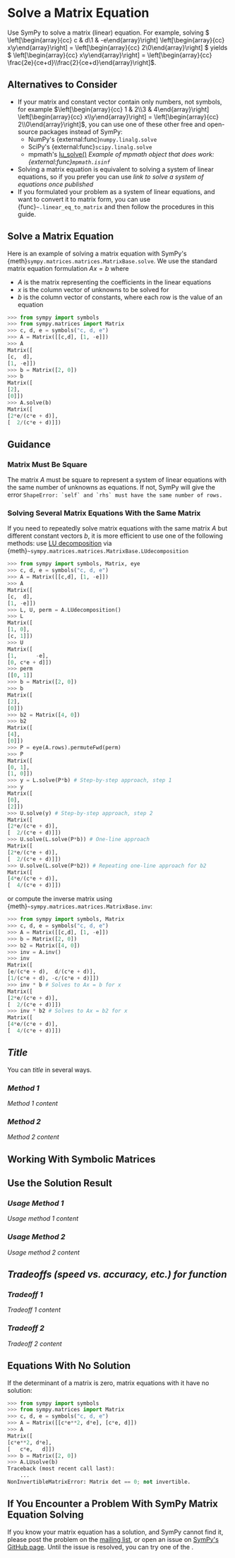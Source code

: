 # Solve a Matrix Equation

Use SymPy to solve a matrix (linear) equation. For example, solving $
\left[\begin{array}{cc} c & d\\1 & -e\end{array}\right] \left[\begin{array}{cc}
x\\y\end{array}\right] = \left[\begin{array}{cc} 2\\0\end{array}\right] $ yields
$ \left[\begin{array}{cc} x\\y\end{array}\right] = \left[\begin{array}{cc}
\frac{2e}{ce+d}\\\frac{2}{ce+d}\end{array}\right]$.

## Alternatives to Consider
- If your matrix and constant vector contain only numbers, not symbols, for
  example $\left[\begin{array}{cc} 1 & 2\\3 & 4\end{array}\right]
\left[\begin{array}{cc} x\\y\end{array}\right] = \left[\begin{array}{cc}
  2\\0\end{array}\right]$, you can use one of these other free and open-source
  packages instead of SymPy:
    - NumPy's {external:func}`numpy.linalg.solve`
    - SciPy's {external:func}`scipy.linalg.solve`
    - mpmath's
      [lu_solve()](https://mpmath.org/doc/current/matrices.html#linear-equations)
      *Example of mpmath object that does work: {external:func}`mpmath.isinf`*
- Solving a matrix equation is equivalent to solving a system of linear
  equations, so if you prefer you can use *link to solve a system of equations
  once published*
- If you formulated your problem as a system of linear equations, and want to
  convert it to matrix form, you can use {func}`~.linear_eq_to_matrix` and then
  follow the procedures in this guide.

## Solve a Matrix Equation

Here is an example of solving a matrix equation with SymPy's
{meth}`sympy.matrices.matrices.MatrixBase.solve`. We use the standard matrix
equation formulation $Ax=b$ where
- $A$ is the matrix representing the coefficients in the linear equations
- $x$ is the column vector of unknowns to be solved for
- $b$ is the column vector of constants, where each row is the value of an
  equation

```py
>>> from sympy import symbols
>>> from sympy.matrices import Matrix
>>> c, d, e = symbols("c, d, e")
>>> A = Matrix([[c,d], [1, -e]])
>>> A
Matrix([
[c,  d],
[1, -e]])
>>> b = Matrix([2, 0])
>>> b
Matrix([
[2],
[0]])
>>> A.solve(b)
Matrix([
[2*e/(c*e + d)],
[  2/(c*e + d)]])
```

## Guidance

### Matrix Must Be Square

The matrix $A$ must be square to represent a system of linear equations with the
same number of unknowns as equations. If not, SymPy will give the error
``ShapeError: `self` and `rhs` must have the same number of rows.``

### Solving Several Matrix Equations With the Same Matrix

If you need to repeatedly solve matrix equations with the same matrix $A$ but
different constant vectors $b$, it is more efficient to use one of the following
methods: use [LU decomposition](https://en.wikipedia.org/wiki/LU_decomposition)
via {meth}`~sympy.matrices.matrices.MatrixBase.LUdecomposition`

```py
>>> from sympy import symbols, Matrix, eye
>>> c, d, e = symbols("c, d, e")
>>> A = Matrix([[c,d], [1, -e]])
>>> A
Matrix([
[c,  d],
[1, -e]])
>>> L, U, perm = A.LUdecomposition()
>>> L
Matrix([
[1, 0],
[c, 1]])
>>> U
Matrix([
[1,      -e],
[0, c*e + d]])
>>> perm
[[0, 1]]
>>> b = Matrix([2, 0])
>>> b
Matrix([
[2],
[0]])
>>> b2 = Matrix([4, 0])
>>> b2
Matrix([
[4],
[0]])
>>> P = eye(A.rows).permuteFwd(perm)
>>> P
Matrix([
[0, 1],
[1, 0]])
>>> y = L.solve(P*b) # Step-by-step approach, step 1
>>> y
Matrix([
[0],
[2]])
>>> U.solve(y) # Step-by-step approach, step 2
Matrix([
[2*e/(c*e + d)],
[  2/(c*e + d)]])
>>> U.solve(L.solve(P*b)) # One-line approach
Matrix([
[2*e/(c*e + d)],
[  2/(c*e + d)]])
>>> U.solve(L.solve(P*b2)) # Repeating one-line approach for b2
Matrix([
[4*e/(c*e + d)],
[  4/(c*e + d)]])
```

or compute the inverse matrix using
{meth}`~sympy.matrices.matrices.MatrixBase.inv`:

```py
>>> from sympy import symbols, Matrix
>>> c, d, e = symbols("c, d, e")
>>> A = Matrix([[c,d], [1, -e]])
>>> b = Matrix([2, 0])
>>> b2 = Matrix([4, 0])
>>> inv = A.inv()
>>> inv
Matrix([
[e/(c*e + d),  d/(c*e + d)],
[1/(c*e + d), -c/(c*e + d)]])
>>> inv * b # Solves to Ax = b for x
Matrix([
[2*e/(c*e + d)],
[  2/(c*e + d)]])
>>> inv * b2 # Solves to Ax = b2 for x
Matrix([
[4*e/(c*e + d)],
[  4/(c*e + d)]])
```

## *Title*

You can *title* in several ways. 

### *Method 1*

*Method 1 content*

### *Method 2*

*Method 2 content*

## Working With Symbolic Matrices

## Use the Solution Result

### *Usage Method 1*

*Usage method 1 content*

### *Usage Method 2*

*Usage method 2 content*

## *Tradeoffs (speed vs. accuracy, etc.) for function*

### *Tradeoff 1*

*Tradeoff 1 content*

### *Tradeoff 2*

*Tradeoff 2 content*

## Equations With No Solution

If the determinant of a matrix is zero, matrix equations with it have no
solution:

```py
>>> from sympy import symbols
>>> from sympy.matrices import Matrix
>>> c, d, e = symbols("c, d, e")
>>> A = Matrix([[c*e**2, d*e], [c*e, d]])
>>> A
Matrix([
[c*e**2, d*e],
[   c*e,   d]])
>>> b = Matrix([2, 0])
>>> A.LUsolve(b)
Traceback (most recent call last):
    ...
NonInvertibleMatrixError: Matrix det == 0; not invertible.
```

## If You Encounter a Problem With SymPy Matrix Equation Solving

If you know your matrix equation has a solution, and SymPy cannot find it,
please post the problem on the [mailing
list](https://groups.google.com/g/sympy), or open an issue on [SymPy's GitHub
page](https://github.com/sympy/sympy/issues). Until the issue is resolved, you
can try one of the [](#alternatives-to-consider).
